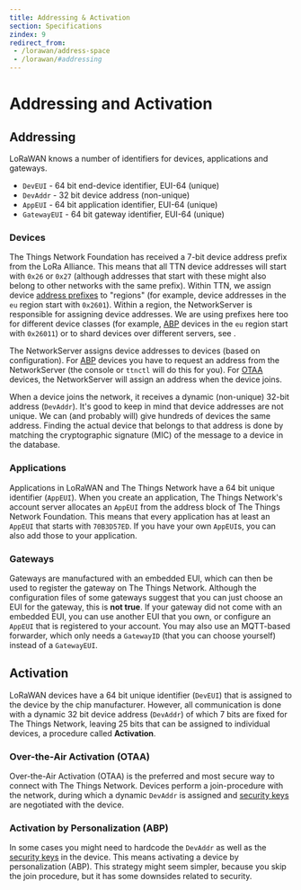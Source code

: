 ```yaml
---
title: Addressing & Activation
section: Specifications
zindex: 9
redirect_from:
 - /lorawan/address-space
 - /lorawan/#addressing
---
```


# Addressing and Activation

## Addressing

LoRaWAN knows a number of identifiers for devices, applications and gateways.

* `DevEUI` - 64 bit end-device identifier, EUI-64 (unique)
* `DevAddr` - 32 bit device address (non-unique)
* `AppEUI` - 64 bit application identifier, EUI-64 (unique)
* `GatewayEUI` - 64 bit gateway identifier, EUI-64 (unique)

### Devices

The Things Network Foundation has received a 7-bit device address prefix from the LoRa Alliance. This means that all TTN device addresses will start with `0x26` or `0x27` (although addresses that start with these might also belong to other networks with the same prefix). Within TTN, we assign device [address prefixes](./prefix-assignments.md) to "regions" (for example, device addresses in the `eu` region start with `0x2601`). Within a region, the NetworkServer is responsible for assigning device addresses. We are using prefixes here too for different device classes (for example, [ABP](#activation-by-personalization-abp) devices in the `eu` region start with `0x26011`) or to shard devices over different servers, see .  

The NetworkServer assigns device addresses to devices (based on configuration). For [ABP](#activation-by-personalization-abp) devices you have to request an address from the NetworkServer (the console or `ttnctl` will do this for you). For [OTAA](#over-the-air-activation-otaa) devices, the NetworkServer will assign an address when the device joins.

When a device joins the network, it receives a dynamic (non-unique) 32-bit address (`DevAddr`). It's good to keep in mind that device addresses are not unique. We can (and probably will) give hundreds of devices the same address. Finding the actual device that belongs to that address is done by matching the cryptographic signature (MIC) of the message to a device in the database.

### Applications

Applications in LoRaWAN and The Things Network have a 64 bit unique identifier (`AppEUI`). When you create an application, The Things Network's account server allocates an `AppEUI` from the address block of The Things Network Foundation. This means that every application has at least an `AppEUI` that starts with `70B3D57ED`. If you have your own `AppEUI`s, you can also add those to your application.

### Gateways

Gateways are manufactured with an embedded EUI, which can then be used to register the gateway on The Things Network. Although the configuration files of some gateways suggest that you can just choose an EUI for the gateway, this is **not true**. If your gateway did not come with an embedded EUI, you can use another EUI that you own, or configure an `AppEUI` that is registered to your account. You may also use an MQTT-based forwarder, which only needs a `GatewayID` (that you can choose yourself) instead of a `GatewayEUI`.

## Activation

LoRaWAN devices have a 64 bit unique identifier (`DevEUI`) that is assigned to the device by the chip manufacturer. However, all communication is done with a dynamic 32 bit device address (`DevAddr`) of which 7 bits are fixed for The Things Network, leaving 25 bits that can be assigned to individual devices, a procedure called **Activation**.

### Over-the-Air Activation (OTAA)

Over-the-Air Activation (OTAA) is the preferred and most secure way to connect with The Things Network. Devices perform a join-procedure with the network, during which a dynamic `DevAddr` is assigned and [security keys](./security.md#security-keys) are negotiated with the device.

### Activation by Personalization (ABP)

In some cases you might need to hardcode the `DevAddr` as well as the [security keys](./security.md#security-keys) in the device. This means activating a device by personalization (ABP). This strategy might seem simpler, because you skip the join procedure, but it has some downsides related to security.